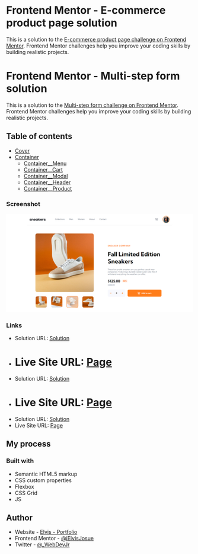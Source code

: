 # Frontend Mentor - E-commerce product page solution

This is a solution to the [E-commerce product page challenge on Frontend Mentor](https://www.frontendmentor.io/challenges/ecommerce-product-page-UPsZ9MJp6). Frontend Mentor challenges help you improve your coding skills by building realistic projects.

# Frontend Mentor - Multi-step form solution

This is a solution to the [Multi-step form challenge on Frontend Mentor](https://www.frontendmentor.io/challenges/multistep-form-YVAnSdqQBJ). Frontend Mentor challenges help you improve your coding skills by building realistic projects.

## Table of contents

- [Cover](#Cover)
- [Container](#Container__Card)
  - [Container\_\_Menu](#Container__Menu)
  - [Container\_\_Cart](#Container__Cart)
  - [Container\_\_Modal](#Container__Modal)
  - [Container\_\_Header](#Container__Header)
  - [Container\_\_Product](#Container__Product)

### Screenshot

![](./images/Solution.png)

### Links

- Solution URL: [Solution](https://github.com/iElvisJosue/FrontEnd-Mentor-Challenges/tree/main/ecommerce-product-page-main)
- # Live Site URL: [Page](https://ielvisjosue.github.io/FrontEnd-Mentor-Challenges/ecommerce-product-page-main)
- Solution URL: [Solution](https://github.com/iElvisJosue/FrontEnd-Mentor-Challenges/tree/main/multi-step-form-main)
- # Live Site URL: [Page](https://ielvisjosue.github.io/FrontEnd-Mentor-Challenges/multi-step-form-main/)
- Solution URL: [Solution](https://github.com/iElvisJosue/FrontEnd-Mentor-Challenges/tree/main/ecommerce-product-page-main)
- Live Site URL: [Page](https://ielvisjosue.github.io/FrontEnd-Mentor-Challenges/ecommerce-product-page-main)

## My process

### Built with

- Semantic HTML5 markup
- CSS custom properties
- Flexbox
- CSS Grid
- JS

## Author

- Website - [Elvis - Portfolio](https://ielvisjosue.github.io/Portafolio/)
- Frontend Mentor - [@iElvisJosue](https://www.frontendmentor.io/profile/iElvisJosue)
- Twitter - [@\_WebDevJr](https://twitter.com/_WebDevJr)
